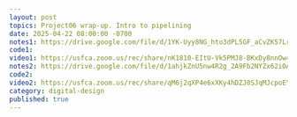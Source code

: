 ```yaml
---
layout: post
topics: Project06 wrap-up. Intro to pipelining
date: 2025-04-22 08:00:00 -0700
notes1: https://drive.google.com/file/d/1YK-Uyy8NG_hto3dPL5GF_aCvZK57LrWR/view?usp=sharing
code1: 
video1: https://usfca.zoom.us/rec/share/nK1810-EItU-Vk5PMJ8-BKxDy8nnOw4DZZEFCWVAjK1N_Dmj_Mvtu3wVmBl4R03_.i_1e_RzEhmUhYISy
notes2: https://drive.google.com/file/d/1ahjkZnU5nw4R2g_2A9Fb2NYZx62iOA36/view?usp=sharing
code2: 
video2: https://usfca.zoom.us/rec/share/qM6j2qXP4e6xXKy4hDZJ0SJqMJcpoEYzoniZBptrsX8I8bz9AVRtcESOi-lU95Fm.74sA6vMbvjYCTHBx
category: digital-design
published: true
---
```

